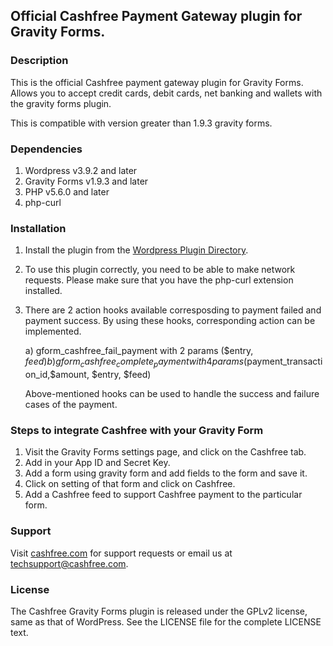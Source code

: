 ## Official Cashfree Payment Gateway plugin for Gravity Forms.

### Description

This is the official Cashfree payment gateway plugin for Gravity Forms. Allows you to accept credit cards, debit cards, net banking and wallets with the gravity forms plugin.

This is compatible with version greater than 1.9.3 gravity forms.

### Dependencies

1. Wordpress v3.9.2 and later
2. Gravity Forms v1.9.3 and later
3. PHP v5.6.0 and later
4. php-curl

### Installation

1. Install the plugin from the [Wordpress Plugin Directory](https://wordpress.org/plugins/cashfree-gravity-forms).
2. To use this plugin correctly, you need to be able to make network requests. Please make sure that you have the php-curl extension installed.
3. There are 2 action hooks available corresposding to payment failed and payment success. By using these hooks, corresponding action can be implemented.

	a) gform_cashfree_fail_payment with 2 params ($entry, $feed)
	b) gform_cashfree_complete_payment with 4 params ($payment_transaction_id,$amount, $entry, $feed)

   Above-mentioned hooks can be used to handle the success and failure cases of the payment.

### Steps to integrate Cashfree with your Gravity Form

1. Visit the Gravity Forms settings page, and click on the Cashfree tab.
2. Add in your App ID and Secret Key.
3. Add a form using gravity form and add fields to the form and save it.
4. Click on setting of that form and click on Cashfree.
5. Add a Cashfree feed to support Cashfree payment to the particular form.

### Support

Visit [cashfree.com](https://cashfree.com) for support requests or email us at <techsupport@cashfree.com>.

### License

The Cashfree Gravity Forms plugin is released under the GPLv2 license, same as that
of WordPress. See the LICENSE file for the complete LICENSE text.
